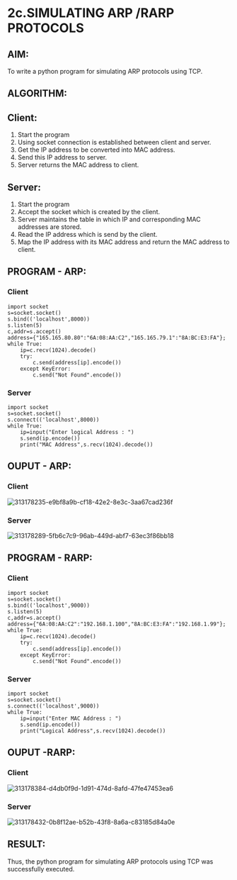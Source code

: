 # 2c.SIMULATING ARP /RARP PROTOCOLS

## AIM:
To write a python program for simulating ARP protocols using TCP.

## ALGORITHM:
## Client:
1. Start the program
2. Using socket connection is established between client and server.
3. Get the IP address to be converted into MAC address.
4. Send this IP address to server.
5. Server returns the MAC address to client.
## Server:
1. Start the program
2. Accept the socket which is created by the client.
3. Server maintains the table in which IP and corresponding MAC addresses are
stored.
4. Read the IP address which is send by the client.
5. Map the IP address with its MAC address and return the MAC address to client.

## PROGRAM - ARP:
### Client
```
import socket
s=socket.socket()
s.bind(('localhost',8000))
s.listen(5)
c,addr=s.accept()
address={"165.165.80.80":"6A:08:AA:C2","165.165.79.1":"8A:BC:E3:FA"};
while True:
    ip=c.recv(1024).decode()
    try:
        c.send(address[ip].encode())
    except KeyError:
        c.send("Not Found".encode())
```
### Server
```
import socket
s=socket.socket()
s.connect(('localhost',8000))
while True:
    ip=input("Enter logical Address : ")
    s.send(ip.encode())
    print("MAC Address",s.recv(1024).decode())
```

## OUPUT - ARP:
### Client
![313178235-e9bf8a9b-cf18-42e2-8e3c-3aa67cad236f](https://github.com/Priya-Loganathan/2c.ARP_RARP_PROTOCOLS/assets/121166075/d402f3cc-a911-4c7a-b7ee-a74f9c5adcd1)
### Server
![313178289-5fb6c7c9-96ab-449d-abf7-63ec3f86bb18](https://github.com/Priya-Loganathan/2c.ARP_RARP_PROTOCOLS/assets/121166075/a6e764d7-67aa-4aff-ae8e-8dc34b38a3d9)

## PROGRAM - RARP:
### Client
```
import socket
s=socket.socket()
s.bind(('localhost',9000))
s.listen(5)
c,addr=s.accept()
address={"6A:08:AA:C2":"192.168.1.100","8A:BC:E3:FA":"192.168.1.99"};
while True:
    ip=c.recv(1024).decode()
    try:
        c.send(address[ip].encode())
    except KeyError:
        c.send("Not Found".encode())
```
### Server
```
import socket
s=socket.socket()
s.connect(('localhost',9000))
while True:
    ip=input("Enter MAC Address : ")
    s.send(ip.encode())
    print("Logical Address",s.recv(1024).decode())
```

## OUPUT -RARP:
### Client
![313178384-d4db0f9d-1d91-474d-8afd-47fe47453ea6](https://github.com/Priya-Loganathan/2c.ARP_RARP_PROTOCOLS/assets/121166075/89c7386f-30b3-4de9-a716-238319fea153)

### Server
![313178432-0b8f12ae-b52b-43f8-8a6a-c83185d84a0e](https://github.com/Priya-Loganathan/2c.ARP_RARP_PROTOCOLS/assets/121166075/08bb5821-5f59-4514-91a7-ee3cb9ff553a)

## RESULT:
Thus, the python program for simulating ARP protocols using TCP was successfully executed.
